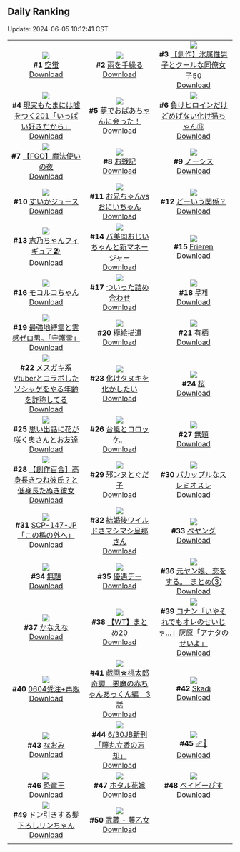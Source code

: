 ## Daily Ranking
Update: 2024-06-05 10:12:41 CST

|      |      |      |
| :----: | :----: | :----: |
| ![](https://i.pixiv.re/c/240x480/img-master/img/2024/06/02/00/00/38/119258477_p0_master1200.jpg)<br>**#1** [空蛍](https://www.pixiv.net/artworks/119258477)<br>[Download](https://i.pixiv.re/img-original/img/2024/06/02/00/00/38/119258477_p0.jpg) | ![](https://i.pixiv.re/c/240x480/img-master/img/2024/06/02/00/00/25/119258429_p0_master1200.jpg)<br>**#2** [雨を手繰る](https://www.pixiv.net/artworks/119258429)<br>[Download](https://i.pixiv.re/img-original/img/2024/06/02/00/00/25/119258429_p0.jpg) | ![](https://i.pixiv.re/c/240x480/img-master/img/2024/06/02/00/04/11/119258837_p0_master1200.jpg)<br>**#3** [【創作】氷属性男子とクールな同僚女子50](https://www.pixiv.net/artworks/119258837)<br>[Download](https://i.pixiv.re/img-original/img/2024/06/02/00/04/11/119258837_p0.jpg) |
| ![](https://i.pixiv.re/c/240x480/img-master/img/2024/06/02/18/24/31/119280972_p0_master1200.jpg)<br>**#4** [現実もたまには嘘をつく201「いっぱい好きだから」](https://www.pixiv.net/artworks/119280972)<br>[Download](https://i.pixiv.re/img-original/img/2024/06/02/18/24/31/119280972_p0.jpg) | ![](https://i.pixiv.re/c/240x480/img-master/img/2024/06/02/16/14/04/119277942_p0_master1200.jpg)<br>**#5** [夢でおばあちゃんに会った！](https://www.pixiv.net/artworks/119277942)<br>[Download](https://i.pixiv.re/img-original/img/2024/06/02/16/14/04/119277942_p0.jpg) | ![](https://i.pixiv.re/c/240x480/img-master/img/2024/06/02/01/21/48/119261409_p0_master1200.jpg)<br>**#6** [負けヒロインだけどめげない化け猫ちゃん⑮](https://www.pixiv.net/artworks/119261409)<br>[Download](https://i.pixiv.re/img-original/img/2024/06/02/01/21/48/119261409_p0.png) |
| ![](https://i.pixiv.re/c/240x480/img-master/img/2024/06/02/00/37/20/119260063_p0_master1200.jpg)<br>**#7** [【FGO】魔法使いの夜](https://www.pixiv.net/artworks/119260063)<br>[Download](https://i.pixiv.re/img-original/img/2024/06/02/00/37/20/119260063_p0.jpg) | ![](https://i.pixiv.re/c/240x480/img-master/img/2024/06/02/23/55/57/119294298_p0_master1200.jpg)<br>**#8** [お戦記](https://www.pixiv.net/artworks/119294298)<br>[Download](https://i.pixiv.re/img-original/img/2024/06/02/23/55/57/119294298_p0.png) | ![](https://i.pixiv.re/c/240x480/img-master/img/2024/06/02/00/14/03/119259267_p0_master1200.jpg)<br>**#9** [ノーシス](https://www.pixiv.net/artworks/119259267)<br>[Download](https://i.pixiv.re/img-original/img/2024/06/02/00/14/03/119259267_p0.jpg) |
| ![](https://i.pixiv.re/c/240x480/img-master/img/2024/06/02/20/30/03/119286096_p0_master1200.jpg)<br>**#10** [すいかジュース](https://www.pixiv.net/artworks/119286096)<br>[Download](https://i.pixiv.re/img-original/img/2024/06/02/20/30/03/119286096_p0.png) | ![](https://i.pixiv.re/c/240x480/img-master/img/2024/06/02/13/12/05/119273656_p0_master1200.jpg)<br>**#11** [お兄ちゃんvsおにいちゃん](https://www.pixiv.net/artworks/119273656)<br>[Download](https://i.pixiv.re/img-original/img/2024/06/02/13/12/05/119273656_p0.jpg) | ![](https://i.pixiv.re/c/240x480/img-master/img/2024/06/03/00/01/31/119294803_p0_master1200.jpg)<br>**#12** [どーいう関係？](https://www.pixiv.net/artworks/119294803)<br>[Download](https://i.pixiv.re/img-original/img/2024/06/03/00/01/31/119294803_p0.jpg) |
| ![](https://i.pixiv.re/c/240x480/img-master/img/2024/06/02/00/46/21/119260346_p0_master1200.jpg)<br>**#13** [志乃ちゃんフィギュア🏖️](https://www.pixiv.net/artworks/119260346)<br>[Download](https://i.pixiv.re/img-original/img/2024/06/02/00/46/21/119260346_p0.jpg) | ![](https://i.pixiv.re/c/240x480/img-master/img/2024/06/02/00/02/57/119258760_p0_master1200.jpg)<br>**#14** [バ美肉おじいちゃんと新マネージャー](https://www.pixiv.net/artworks/119258760)<br>[Download](https://i.pixiv.re/img-original/img/2024/06/02/00/02/57/119258760_p0.jpg) | ![](https://i.pixiv.re/c/240x480/img-master/img/2024/06/03/10/42/01/119304969_p0_master1200.jpg)<br>**#15** [Frieren](https://www.pixiv.net/artworks/119304969)<br>[Download](https://i.pixiv.re/img-original/img/2024/06/03/10/42/01/119304969_p0.jpg) |
| ![](https://i.pixiv.re/c/240x480/img-master/img/2024/06/02/14/21/03/119275191_p0_master1200.jpg)<br>**#16** [モコルコちゃん](https://www.pixiv.net/artworks/119275191)<br>[Download](https://i.pixiv.re/img-original/img/2024/06/02/14/21/03/119275191_p0.jpg) | ![](https://i.pixiv.re/c/240x480/img-master/img/2024/06/02/02/18/43/119262720_p0_master1200.jpg)<br>**#17** [ついった詰め合わせ](https://www.pixiv.net/artworks/119262720)<br>[Download](https://i.pixiv.re/img-original/img/2024/06/02/02/18/43/119262720_p0.jpg) | ![](https://i.pixiv.re/c/240x480/img-master/img/2024/06/02/00/26/53/119259712_p0_master1200.jpg)<br>**#18** [무제](https://www.pixiv.net/artworks/119259712)<br>[Download](https://i.pixiv.re/img-original/img/2024/06/02/00/26/53/119259712_p0.png) |
| ![](https://i.pixiv.re/c/240x480/img-master/img/2024/06/02/10/19/40/119269876_p0_master1200.jpg)<br>**#19** [最強地縛霊と霊感ゼロ男。「守護霊」](https://www.pixiv.net/artworks/119269876)<br>[Download](https://i.pixiv.re/img-original/img/2024/06/02/10/19/40/119269876_p0.png) | ![](https://i.pixiv.re/c/240x480/img-master/img/2024/06/02/23/33/29/119293398_p0_master1200.jpg)<br>**#20** [極絵描道](https://www.pixiv.net/artworks/119293398)<br>[Download](https://i.pixiv.re/img-original/img/2024/06/02/23/33/29/119293398_p0.png) | ![](https://i.pixiv.re/c/240x480/img-master/img/2024/06/03/00/28/39/119296019_p0_master1200.jpg)<br>**#21** [有栖](https://www.pixiv.net/artworks/119296019)<br>[Download](https://i.pixiv.re/img-original/img/2024/06/03/00/28/39/119296019_p0.png) |
| ![](https://i.pixiv.re/c/240x480/img-master/img/2024/06/02/20/27/47/119286009_p0_master1200.jpg)<br>**#22** [メスガキ系Vtuberとコラボしたソシャゲをやる年齢を詐称してる](https://www.pixiv.net/artworks/119286009)<br>[Download](https://i.pixiv.re/img-original/img/2024/06/02/20/27/47/119286009_p0.png) | ![](https://i.pixiv.re/c/240x480/img-master/img/2024/06/02/00/03/08/119258768_p0_master1200.jpg)<br>**#23** [化けタヌキを化かしたい](https://www.pixiv.net/artworks/119258768)<br>[Download](https://i.pixiv.re/img-original/img/2024/06/02/00/03/08/119258768_p0.png) | ![](https://i.pixiv.re/c/240x480/img-master/img/2024/06/02/00/00/31/119258446_p0_master1200.jpg)<br>**#24** [桜](https://www.pixiv.net/artworks/119258446)<br>[Download](https://i.pixiv.re/img-original/img/2024/06/02/00/00/31/119258446_p0.jpg) |
| ![](https://i.pixiv.re/c/240x480/img-master/img/2024/06/02/00/08/10/119259050_p0_master1200.jpg)<br>**#25** [思い出話に花が咲く奥さんとお友達](https://www.pixiv.net/artworks/119259050)<br>[Download](https://i.pixiv.re/img-original/img/2024/06/02/00/08/10/119259050_p0.jpg) | ![](https://i.pixiv.re/c/240x480/img-master/img/2024/06/02/22/33/37/119284020_p0_master1200.jpg)<br>**#26** [台風とコロッケ。](https://www.pixiv.net/artworks/119284020)<br>[Download](https://i.pixiv.re/img-original/img/2024/06/02/22/33/37/119284020_p0.jpg) | ![](https://i.pixiv.re/c/240x480/img-master/img/2024/06/02/23/18/38/119292837_p0_master1200.jpg)<br>**#27** [無題](https://www.pixiv.net/artworks/119292837)<br>[Download](https://i.pixiv.re/img-original/img/2024/06/02/23/18/38/119292837_p0.png) |
| ![](https://i.pixiv.re/c/240x480/img-master/img/2024/06/02/22/06/24/119289930_p0_master1200.jpg)<br>**#28** [【創作百合】高身長きつね彼氏？と低身長たぬき彼女](https://www.pixiv.net/artworks/119289930)<br>[Download](https://i.pixiv.re/img-original/img/2024/06/02/22/06/24/119289930_p0.jpg) | ![](https://i.pixiv.re/c/240x480/img-master/img/2024/06/02/00/22/42/119259565_p0_master1200.jpg)<br>**#29** [邪ンヌとぐだ子](https://www.pixiv.net/artworks/119259565)<br>[Download](https://i.pixiv.re/img-original/img/2024/06/02/00/22/42/119259565_p0.png) | ![](https://i.pixiv.re/c/240x480/img-master/img/2024/06/02/00/06/05/119258955_p0_master1200.jpg)<br>**#30** [バカップルなスレミオスレ](https://www.pixiv.net/artworks/119258955)<br>[Download](https://i.pixiv.re/img-original/img/2024/06/02/00/06/05/119258955_p0.jpg) |
| ![](https://i.pixiv.re/c/240x480/img-master/img/2024/06/03/18/08/52/119312543_p0_master1200.jpg)<br>**#31** [SCP-147-JP「この檻の外へ」](https://www.pixiv.net/artworks/119312543)<br>[Download](https://i.pixiv.re/img-original/img/2024/06/03/18/08/52/119312543_p0.jpg) | ![](https://i.pixiv.re/c/240x480/img-master/img/2024/06/03/00/05/35/119295097_p0_master1200.jpg)<br>**#32** [結婚後ワイルドさマシマシ旦那さん](https://www.pixiv.net/artworks/119295097)<br>[Download](https://i.pixiv.re/img-original/img/2024/06/03/00/05/35/119295097_p0.jpg) | ![](https://i.pixiv.re/c/240x480/img-master/img/2024/06/02/11/55/52/119271837_p0_master1200.jpg)<br>**#33** [ペヤング](https://www.pixiv.net/artworks/119271837)<br>[Download](https://i.pixiv.re/img-original/img/2024/06/02/11/55/52/119271837_p0.png) |
| ![](https://i.pixiv.re/c/240x480/img-master/img/2024/06/02/18/22/45/119281774_p0_master1200.jpg)<br>**#34** [無題](https://www.pixiv.net/artworks/119281774)<br>[Download](https://i.pixiv.re/img-original/img/2024/06/02/18/22/45/119281774_p0.jpg) | ![](https://i.pixiv.re/c/240x480/img-master/img/2024/06/02/00/27/04/119259719_p0_master1200.jpg)<br>**#35** [優遇デー](https://www.pixiv.net/artworks/119259719)<br>[Download](https://i.pixiv.re/img-original/img/2024/06/02/00/27/04/119259719_p0.jpg) | ![](https://i.pixiv.re/c/240x480/img-master/img/2024/06/02/00/06/32/119258976_p0_master1200.jpg)<br>**#36** [元ヤン娘、恋をする。　まとめ③](https://www.pixiv.net/artworks/119258976)<br>[Download](https://i.pixiv.re/img-original/img/2024/06/02/00/06/32/119258976_p0.jpg) |
| ![](https://i.pixiv.re/c/240x480/img-master/img/2024/06/03/04/30/01/119300652_p0_master1200.jpg)<br>**#37** [かなえな](https://www.pixiv.net/artworks/119300652)<br>[Download](https://i.pixiv.re/img-original/img/2024/06/03/04/30/01/119300652_p0.png) | ![](https://i.pixiv.re/c/240x480/img-master/img/2024/06/02/21/40/40/119288849_p0_master1200.jpg)<br>**#38** [【WT】まとめ20](https://www.pixiv.net/artworks/119288849)<br>[Download](https://i.pixiv.re/img-original/img/2024/06/02/21/40/40/119288849_p0.png) | ![](https://i.pixiv.re/c/240x480/img-master/img/2024/06/02/17/07/41/119279434_p0_master1200.jpg)<br>**#39** [コナン「いやそれでもオレのせいじゃ…」灰原「アナタのせいよ」](https://www.pixiv.net/artworks/119279434)<br>[Download](https://i.pixiv.re/img-original/img/2024/06/02/17/07/41/119279434_p0.jpg) |
| ![](https://i.pixiv.re/c/240x480/img-master/img/2024/06/02/00/02/01/119258670_p0_master1200.jpg)<br>**#40** [0604受注+再販](https://www.pixiv.net/artworks/119258670)<br>[Download](https://i.pixiv.re/img-original/img/2024/06/02/00/02/01/119258670_p0.png) | ![](https://i.pixiv.re/c/240x480/img-master/img/2024/06/03/07/18/28/119302527_p0_master1200.jpg)<br>**#41** [戯画☆桃太郎奇譚　悪魔の赤ちゃんあっくん編　3話](https://www.pixiv.net/artworks/119302527)<br>[Download](https://i.pixiv.re/img-original/img/2024/06/03/07/18/28/119302527_p0.jpg) | ![](https://i.pixiv.re/c/240x480/img-master/img/2024/06/03/10/09/46/119297728_p0_master1200.jpg)<br>**#42** [Skadi](https://www.pixiv.net/artworks/119297728)<br>[Download](https://i.pixiv.re/img-original/img/2024/06/03/10/09/46/119297728_p0.jpg) |
| ![](https://i.pixiv.re/c/240x480/img-master/img/2024/06/02/00/00/09/119258365_p0_master1200.jpg)<br>**#43** [なおみ](https://www.pixiv.net/artworks/119258365)<br>[Download](https://i.pixiv.re/img-original/img/2024/06/02/00/00/09/119258365_p0.jpg) | ![](https://i.pixiv.re/c/240x480/img-master/img/2024/06/02/19/30/23/119259135_p0_master1200.jpg)<br>**#44** [6/30JB新刊「藤丸立香の忘却」](https://www.pixiv.net/artworks/119259135)<br>[Download](https://i.pixiv.re/img-original/img/2024/06/02/19/30/23/119259135_p0.jpg) | ![](https://i.pixiv.re/c/240x480/img-master/img/2024/06/03/00/00/39/119294662_p0_master1200.jpg)<br>**#45** [🩹🤍](https://www.pixiv.net/artworks/119294662)<br>[Download](https://i.pixiv.re/img-original/img/2024/06/03/00/00/39/119294662_p0.png) |
| ![](https://i.pixiv.re/c/240x480/img-master/img/2024/06/02/13/18/58/119273792_p0_master1200.jpg)<br>**#46** [恐竜王](https://www.pixiv.net/artworks/119273792)<br>[Download](https://i.pixiv.re/img-original/img/2024/06/02/13/18/58/119273792_p0.jpg) | ![](https://i.pixiv.re/c/240x480/img-master/img/2024/06/03/17/51/07/119312070_p0_master1200.jpg)<br>**#47** [ホタル花嫁](https://www.pixiv.net/artworks/119312070)<br>[Download](https://i.pixiv.re/img-original/img/2024/06/03/17/51/07/119312070_p0.png) | ![](https://i.pixiv.re/c/240x480/img-master/img/2024/06/03/17/39/59/119311827_p0_master1200.jpg)<br>**#48** [ベイビーぴす](https://www.pixiv.net/artworks/119311827)<br>[Download](https://i.pixiv.re/img-original/img/2024/06/03/17/39/59/119311827_p0.png) |
| ![](https://i.pixiv.re/c/240x480/img-master/img/2024/06/03/00/02/02/119294860_p0_master1200.jpg)<br>**#49** [ドン引きする髪下ろしリンちゃん](https://www.pixiv.net/artworks/119294860)<br>[Download](https://i.pixiv.re/img-original/img/2024/06/03/00/02/02/119294860_p0.png) | ![](https://i.pixiv.re/c/240x480/img-master/img/2024/06/02/19/11/33/119283359_p0_master1200.jpg)<br>**#50** [武蔵 - 藤乙女](https://www.pixiv.net/artworks/119283359)<br>[Download](https://i.pixiv.re/img-original/img/2024/06/02/19/11/33/119283359_p0.png) |
|      |

